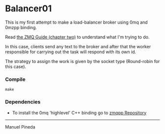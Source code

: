 Balancer01
==========

This is my first attempt to make a load-balancer broker using 0mq and
0mzpp binding.

Read [the ZMQ Guide (chapter two)](http://zguide.zeromq.org/page:all#header-25) to understand what I'm trying to do.

In this case, clients send any text to the broker and after that the
worker responsible for carrying out the task will respond with its own id.

The strategy to assign the work is given by the socket type (Round-robin for this case).

### Compile

    make


### Dependencies

- To install the 0mq 'highlevel' C++ binding go to [zmqpp Repository](https://github.com/zeromq/zmqpp)


_____
Manuel Pineda
